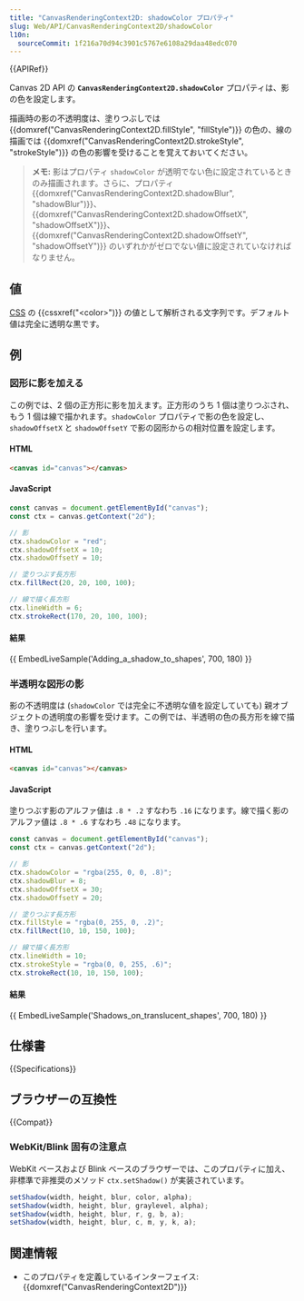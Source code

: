 ```yaml
---
title: "CanvasRenderingContext2D: shadowColor プロパティ"
slug: Web/API/CanvasRenderingContext2D/shadowColor
l10n:
  sourceCommit: 1f216a70d94c3901c5767e6108a29daa48edc070
---
```


{{APIRef}}

Canvas 2D API の **`CanvasRenderingContext2D.shadowColor`** プロパティは、影の色を設定します。

描画時の影の不透明度は、塗りつぶしでは {{domxref("CanvasRenderingContext2D.fillStyle", "fillStyle")}} の色の、線の描画では {{domxref("CanvasRenderingContext2D.strokeStyle", "strokeStyle")}} の色の影響を受けることを覚えておいてください。

> **メモ:** 影はプロパティ `shadowColor` が透明でない色に設定されているときのみ描画されます。さらに、プロパティ {{domxref("CanvasRenderingContext2D.shadowBlur", "shadowBlur")}}、{{domxref("CanvasRenderingContext2D.shadowOffsetX", "shadowOffsetX")}}、{{domxref("CanvasRenderingContext2D.shadowOffsetY", "shadowOffsetY")}} のいずれかがゼロでない値に設定されていなければなりません。

## 値

[CSS](/ja/docs/Web/CSS) の {{cssxref("&lt;color&gt;")}} の値として解析される文字列です。デフォルト値は完全に透明な黒です。

## 例

### 図形に影を加える

この例では、2 個の正方形に影を加えます。正方形のうち 1 個は塗りつぶされ、もう 1 個は線で描かれます。`shadowColor` プロパティで影の色を設定し、`shadowOffsetX` と `shadowOffsetY` で影の図形からの相対位置を設定します。

#### HTML

```html
<canvas id="canvas"></canvas>
```

#### JavaScript

```js
const canvas = document.getElementById("canvas");
const ctx = canvas.getContext("2d");

// 影
ctx.shadowColor = "red";
ctx.shadowOffsetX = 10;
ctx.shadowOffsetY = 10;

// 塗りつぶす長方形
ctx.fillRect(20, 20, 100, 100);

// 線で描く長方形
ctx.lineWidth = 6;
ctx.strokeRect(170, 20, 100, 100);
```

#### 結果

{{ EmbedLiveSample('Adding_a_shadow_to_shapes', 700, 180) }}

### 半透明な図形の影

影の不透明度は (`shadowColor` では完全に不透明な値を設定していても) 親オブジェクトの透明度の影響を受けます。この例では、半透明の色の長方形を線で描き、塗りつぶしを行います。

#### HTML

```html
<canvas id="canvas"></canvas>
```

#### JavaScript

塗りつぶす影のアルファ値は `.8 * .2` すなわち `.16` になります。線で描く影のアルファ値は `.8 * .6` すなわち `.48` になります。

```js
const canvas = document.getElementById("canvas");
const ctx = canvas.getContext("2d");

// 影
ctx.shadowColor = "rgba(255, 0, 0, .8)";
ctx.shadowBlur = 8;
ctx.shadowOffsetX = 30;
ctx.shadowOffsetY = 20;

// 塗りつぶす長方形
ctx.fillStyle = "rgba(0, 255, 0, .2)";
ctx.fillRect(10, 10, 150, 100);

// 線で描く長方形
ctx.lineWidth = 10;
ctx.strokeStyle = "rgba(0, 0, 255, .6)";
ctx.strokeRect(10, 10, 150, 100);
```

#### 結果

{{ EmbedLiveSample('Shadows_on_translucent_shapes', 700, 180) }}

## 仕様書

{{Specifications}}

## ブラウザーの互換性

{{Compat}}

### WebKit/Blink 固有の注意点

WebKit ベースおよび Blink ベースのブラウザーでは、このプロパティに加え、非標準で非推奨のメソッド `ctx.setShadow()` が実装されています。

```js
setShadow(width, height, blur, color, alpha);
setShadow(width, height, blur, graylevel, alpha);
setShadow(width, height, blur, r, g, b, a);
setShadow(width, height, blur, c, m, y, k, a);
```

## 関連情報

- このプロパティを定義しているインターフェイス: {{domxref("CanvasRenderingContext2D")}}
